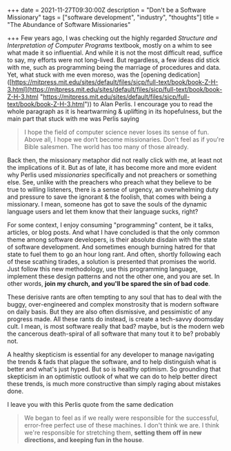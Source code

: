 +++
date = 2021-11-27T09:30:00Z
description = "Don't be a Software Missionary"
tags = ["software development", "industry", "thoughts"]
title = "The Abundance of Software Missionaries"

+++
Few years ago, I was checking out the highly regarded _Structure and Interpretation of Computer Programs_ textbook, mostly on a whim to see what made it so influential. And while it is not the most difficult read, suffice to say, my efforts were not long-lived. But regardless, a few ideas did stick with me, such as programming being the marriage of procedures and data. Yet, what stuck with me even moreso, was the \[opening dedication\]([https://mitpress.mit.edu/sites/default/files/sicp/full-text/book/book-Z-H-3.html](https://mitpress.mit.edu/sites/default/files/sicp/full-text/book/book-Z-H-3.html "https://mitpress.mit.edu/sites/default/files/sicp/full-text/book/book-Z-H-3.html")) to Alan Perlis. I encourage you to read the whole paragraph as it is heartwarming & uplifting in its hopefulness, but the main part that stuck with me was Perlis saying

> I hope the field of computer science never loses its sense of fun. Above all, I hope we don’t become missionaries. Don't feel as if you're Bible salesmen. The world has too many of those already.

Back then, the missionary metaphor did not really click with me, at least not the implications of it. But as of late, it has become more and more evident why Perlis used _missionaries_ specifically and not preachers or something else. See, unlike with the preachers who preach what they believe to be true to willing listeners, there is a sense of urgency, an overwhelming duty and pressure to save the ignorant & the foolish, that comes with being a missionary. I mean, someone has got to save the souls of the dynamic language users and let them know that their language sucks, right?

For some context, I enjoy consuming "programming" content, be it talks, articles, or blog posts. And what I have concluded is that the only common theme among software developers, is their absolute disdain with the state of software development. And sometimes enough burning hatred for that state to fuel them to go an hour long rant. And often, shortly following each of these scathing tirades, a solution is presented that promises the world. Just follow this new methodology, use this programming language, implement these design patterns and not the other one, and you are set. In other words, **join my church, and you'll be spared the sin of bad code**.

These derisive rants are often tempting to any soul that has to deal with the buggy, over-engineered and complex monstrosity that is modern software on daily basis. But they are also often dismissive, and pessimistic of any progress made. All these rants do instead, is create a tech-savvy doomsday cult. I mean, is most software really that bad? maybe, but is the modern web the cancerous death-spiral of all software that many tout it to be? probably not.

A healthy skepticism is essential for any developer to manage navigating the trends & fads that plague the software, and to help distinguish what is better and what's just hyped. But so is healthy optimism. So grounding that skepticism in an optimistic outlook of what we can do to help better direct these trends, is much more constructive than simply raging about mistakes done.

I leave you with this Perlis quote from the same dedication

> We began to feel as if we really were responsible for the successful, error-free perfect use of these machines. I don't think we are. I think we're responsible for stretching them, **setting them off in new directions, and keeping fun in the house**.